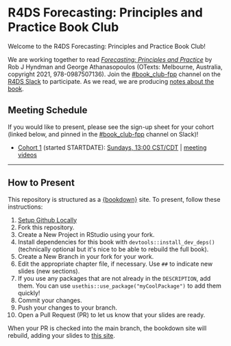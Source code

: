 # R4DS Forecasting: Principles and Practice Book Club

Welcome to the R4DS Forecasting: Principles and Practice Book Club!

We are working together to read [_Forecasting: Principles and Practice_](https://otexts.com/fpp3/) by Rob J Hyndman and George Athanasopoulos (OTexts: Melbourne, Australia, copyright 2021, 978-0987507136).
Join the [#book_club-fpp](https://rfordatascience.slack.com/archives/C03CXSNDVJM) channel on the [R4DS Slack](https://r4ds.io/join) to participate.
As we read, we are producing [notes about the book](https://r4ds.io/fpp).

## Meeting Schedule

If you would like to present, please see the sign-up sheet for your cohort (linked below, and pinned in the [#book_club-fpp](https://rfordatascience.slack.com/archives/C03CXSNDVJM) channel on Slack)!

- [Cohort 1](https://docs.google.com/spreadsheets/d/1zJsaeQxcYvXXXbY-rfLm0KBT4pTB-kQC_koy6tLxe5o/edit?usp=sharing) (started STARTDATE): [Sundays, 13:00 CST/CDT](https://www.timeanddate.com/worldclock/converter.html?iso=20220515T180000&p1=24&p2=16) | [meeting videos](https://www.youtube.com/playlist?list=PL3x6DOfs2NGiw2WcRTHAhBBwzlFB8YoC3)


<hr>


## How to Present

This repository is structured as a [{bookdown}](https://CRAN.R-project.org/package=bookdown) site.
To present, follow these instructions:

1. [Setup Github Locally](https://www.youtube.com/watch?v=hNUNPkoledI)
2. Fork this repository.
3. Create a New Project in RStudio using your fork.
4. Install dependencies for this book with `devtools::install_dev_deps()` (technically optional but it's nice to be able to rebuild the full book).
5. Create a New Branch in your fork for your work.
6. Edit the appropriate chapter file, if necessary. Use `##` to indicate new slides (new sections).
7. If you use any packages that are not already in the `DESCRIPTION`, add them. You can use `usethis::use_package("myCoolPackage")` to add them quickly!
8. Commit your changes.
9. Push your changes to your branch.
10. Open a Pull Request (PR) to let us know that your slides are ready.

When your PR is checked into the main branch, the bookdown site will rebuild, adding your slides to [this site](https://r4ds.io/fpp).
